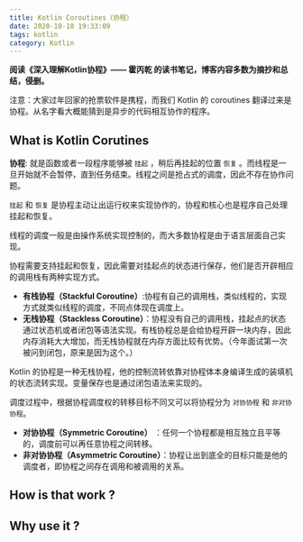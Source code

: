 ```yaml
---
title: Kotlin Coroutines（协程）
date: 2020-10-18 19:33:09
tags: kotlin
category: Kotlin
---  
```

**阅读《深入理解Kotlin协程》—— 霍丙乾  的读书笔记，博客内容多数为摘抄和总结，侵删。**

注意：大家过年回家的抢票软件是携程，而我们 Kotlin 的 coroutines 翻译过来是协程。从名字看大概能猜到是异步的代码相互协作的程序。

## What is Kotlin Corutines
**协程**: 就是函数或者一段程序能够被 `挂起` ，稍后再挂起的位置 `恢复` 。而线程是一旦开始就不会暂停，直到任务结束。线程之间是抢占式的调度，因此不存在协作问题。

`挂起` 和 `恢复` 是协程主动让出运行权来实现协作的，协程和核心也是程序自己处理挂起和恢复。

线程的调度一般是由操作系统实现控制的，而大多数协程是由于语言层面自己实现。

协程需要支持挂起和恢复，因此需要对挂起点的状态进行保存，他们是否开辟相应的调用栈有两种实现方式。  

* **有栈协程（Stackful Coroutine）**:协程有自己的调用栈，类似线程的，实现方式就类似线程的调度，不同点体现在调度上。
* **无栈协程（Stackless Coroutine）**：协程没有自己的调用栈，挂起点的状态通过状态机或者闭包等语法实现。有栈协程总是会给协程开辟一块内存，因此内存消耗大大增加，而无栈协程就在内存方面比较有优势。（今年面试第一次被问到闭包，原来是因为这个。）

Kotlin 的协程是一种无栈协程，他的控制流转依靠对协程体本身编译生成的装填机的状态流转实现。变量保存也是通过闭包语法来实现的。

调度过程中，根据协程调度权的转移目标不同又可以将协程分为 `对协协程` 和 `非对协协程`。

* **对协协程（Symmetric Coroutine）** ：任何一个协程都是相互独立且平等的，调度前可以再任意协程之间转移。
* **非对协协程（Asymmetric Coroutine）**：协程让出到底全的目标只能是他的调度者，即协程之间存在调用和被调用的关系。





## How is that work ?

## Why use it ?
